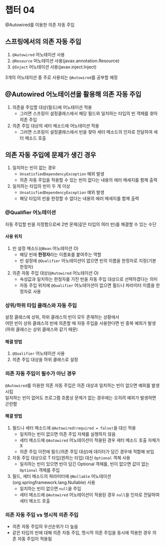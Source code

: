 # 챕터 04
@Autowired를 이용한 의존 자동 주입

## 스프링에서의 의존 자동 주입
1. `@Autowired` 어노테이션 사용
2. `@Resource` 어노테이션 사용(javax.annotation.Resource)
3. `@Inject` 어노테이션 사용(javax.inject.Inject)

3개의 어노테이션 중 주로 사용되는 `@Autowired`를 공부할 예정

## @Autowired 어노테이션을 활용해 의존 자동 주입
1. 의존을 주입할 대상(필드)에 어노테이션 적용
    - 그러면 스프링이 설정클래스에서 해당 필드와 일치하는 타입의 빈 객체를 찾아 의존 주입
2. 의존 주입 대상의 세터 메소드에 어노테이션 적용
    - 그러면 스프링이 설정클래스에서 빈을 찾아 세터 메소드의 인자로 전달하여 세터 메소드 호출

## 의존 자동 주입에 문제가 생긴 경우
1. 일치하는 빈이 없는 경우
    - `UnsatisfiedDependencyException` 예외 발생
    - 의존 자동 주입을 적용할 수 있는 빈이 없다는 내용의 에러 메세지를 함께 출력
2. 일치하는 타입의 빈이 두 개 이상
    - `UnsatisfiedDependencyException` 예외 발생
    - 해당 타입의 빈을 한정할 수 없다는 내용의 에러 메세지를 함께 출력

### @Qualifier 어노테이션
자동 주입할 빈을 지정함으로써 2번 문제(같은 타입의 여러 빈)를 해결할 수 있는 수단

#### 사용 위치
1. 빈 설정 메소드(`@Bean` 어노테이션 O)
    - 해당 빈에 **한정자**라는 이름표를 붙여주는 역할
    - 빈 설정에 `@Qualifier` 어노테이션이 없으면 빈의 이름을 한정자로 지정(기본 한정자)
2. 의존 자동 주입 대상(`@Autowired` 어노테이션 O)
    - 속성값과 일치하는 한정자를 가진 빈을 자동 주입 대상으로 선택하겠다는 의미
    - 자동 주입 위치에 `@Qualifier` 어노테이션이 없으면 필드나 파라미터 이름을 한정자로 사용

### 상위/하위 타입 클래스와 자동 주입
설정 클래스에 상위, 하위 클래스의 빈이 모두 존재하는 상황에서<br>
어떤 빈이 상위 클래스의 빈에 의존할 때 자동 주입을 사용한다면 빈 중복 예외가 발생<br>
(하위 클래스는 상위 클래스와 같기 때문)

#### 해결 방법
1. `@Qualifier` 어노테이션 사용
2. 의존 주입 대상을 하위 클래스로 설정

### 의존 자동 주입이 필수가 아닌 경우
`@Autowired`를 이용한 의존 자동 주입은 의존 대상과 일치하는 빈이 없으면 예외를 발생시킴<br>
일치하는 빈이 없어도 프로그램 흐름상 문제가 없는 경우에는 오히려 예외가 발생하면 곤란함

#### 해결 방법
1. 필드나 세터 메소드에 `@Autowired(required = false)`을 대신 적용
    - 일치하는 빈이 없으면 의존 주입 자체를 실행하지 않음
    - 세터 메소드에 `@Autowired` 어노테이션이 적용된 경우 세터 메소드 호출 자체가 X
    - 의존 주입 이전에 필드(의존 주입 대상)에 데이터가 담긴 경우에 적합해 보임
2. 자동 주입 대상으로 T 타입(원하는 타입) 대신 `Optional` 객체 사용
    - 일치하는 빈이 있으면 빈이 담긴 Optional 객체를, 빈이 없으면 값이 없는 `Optional` 객체를 주입
3. 필드, 세터 메소드의 파라미터에 `@Nullable` 어노테이션(org.springframework.lang.Nullable) 사용
    - 일치하는 빈이 없으면 `null`을 주입
    - 세터 메소드에 `@Autowired` 어노테이션이 적용된 경우 `null`을 인자로 전달하여 세터 메소드 호출

### 의존 자동 주입 vs 명시적 의존 주입
- 의존 자동 주입의 우선순위가 더 높음
- 같은 타입의 빈에 대해 의존 자동 주입, 명시적 의존 주입을 동시에 적용한 경우 의존 자동 주입이 적용됨